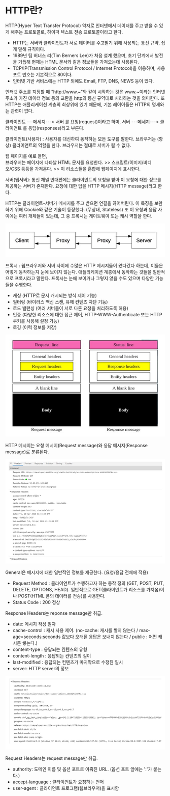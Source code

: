 # HTTP란?

HTTP(Hyper Text Transfer Protocol) 약자로 인터넷에서 데이터를 주고 받을 수 있게 해주는 프로토콜로, 하이퍼 텍스트 전송 프로토콜이라고 한다.

- HTTP는 서버와 클라이언트가 서로 데이터를 주고받기 위해 사용되는 통신 규약, 쉽게 말해 규칙이다.
- 1989년 팀 버너스 리(Tim Berners Lee)가 처음 설계 했으며, 초기 단계에서 발전을 거듭해 현재는 HTML 문서와 같은 정보들을 가져오는데 사용된다.
- TCP/IP(Transmission Control Protocol / Internet Protocol)을 이용하며, 사용 포트 번호는 기본적으로 80이다.
- 인터넷 기반 서비스에는 HTTP 외에도 Email, FTP, DNS, NEWS 등이 있다.

인터넷 주소를 지정할 때 "http://www.~"와 같이 시작하는 것은 www.~이라는 인터넷 주소가 가진 데이터 정보 등의 교환을 http의 통신 규약대로 처리하는 것을 의미한다. 또 HTTP는 애플리케이션 계층의 최상위에 있기 때문에, 기본 레이어들은 HTTP의 명세와는 관련이 없다.

클라이언트 ---메세지---> 서버 를 요청(request)이라고 하며,
서버 ---메세지---> 클라이언트 를 응답(responses)라고 부른다.

클라이언트(사용자) : 사용자를 대신하여 동작하는 모든 도구를 말한다. 브라우저는 (항상) 클라이언트의 역할을 한다. 브라우저는 절대로 서버가 될 수 없다.

웹 페이지를 예로 들면, <br>
브라우저는 페이지에 나타날 HTML 문서를 요청한다. >> 스크립트/이미지/비디오/CSS 등등을 가져온다. >> 이 리소스들을 혼합해 웹페이지에 표시한다.

서버(웹서버): 통신 채널 반대편에는 클라이언트의 요청을 받아 이 요청에 대한 정보를 제공하는 서버가 존재한다. 요청에 대한 답을 HTTP 메시지(HTTP message)라고 한다.

HTTP는 클라이언트-서버가 메시지를 주고 받으면 연결을 끊어버린다. 이 특징을 보완하기 위해 Cookie와 같은 기술이 등장했다. (무상태, Stateless)
또 이 요청과 응답 사이에는 여러 개체들이 있는데, 그 중 프록시는 게이트웨이 또는 캐시 역할을 한다.

<p align="center">
  <img src="../images/프록시.JPG">
</p>

프록시 : 웹브라우저와 서버 사이에 수많은 HTTP 메시지들이 왔다갔다 하는데, 이들은 어떻게 동작하는지 눈에 보이지 않는다. 애플리케이션 계층에서 동작하는 것들을 일반적으로 프록시라고 말한다. 프록시는 눈에 보이거나 그렇지 않을 수도 있으며 다양한 기능들을 수행한다.

- 캐싱 (HTTP로 문서 캐시되는 방식 제어 기능)
- 필터링 (바이러스 백신 스캔, 유해 컨텐츠 차단 기능)
- 로드 밸런싱 (여러 서버들이 서로 다른 요청을 처리하도록 허용)
- 인증 (다양한 리소스에 대한 접근 제어, HTTP-WWW-Authenticate 또는 HTTP 쿠키를 사용해 설정 가능)
- 로깅 (이력 정보를 저장)

<p align="center">
  <img src="../images/바디.JPG">
</p>

HTTP 메시지는 요청 메시지(Request message)와 응답 메시지(Response message)로 분류된다.

<p align="center">
  <img src="../images/정보.JPG">
</p>

General은 메시지에 대한 일반적인 정보를 제공한다. (요청/응답 전체에 적용)

- Request Method : 클라이언트가 수행하고자 하는 동작 정의 (GET, POST, PUT, DELETE, OPTIONS, HEAD). 일반적으로 GET(클라이언트가 리소스를 가져옴)이나 POST(HTML 폼의 데이터를 전송)를 사용한다.
- Status Code : 200 정상

Response Headers는 reponse message만 취급.

- date: 메시지 작성 일자
- cache-control : 캐시 사용 제어. (no-cache: 캐시를 쌓지 않는다 / max-age=seconds:seconds 값보다 오래된 응답은 보내지 않는다 / public : 어떤 캐시든 쌓는다.)
- content-type : 응답되는 컨텐츠의 유형
- content-length : 응답되는 컨텐츠의 길이
- last-modified : 응답되는 컨텐츠가 마지막으로 수정된 일시
- server: HTTP server의 정보

<p align="center">
  <img src="../images/정보2.JPG">
</p>

Request Headers는 request message만 취급.

- authority: 도메인 이름 및 옵션 포트로 이뤄진 URL. (옵션 포트 앞에는 ':'가 붙는다.)
- accept-language : 클라이언트가 요청하는 언어
- user-agent : 클라이언트 프로그램(웹브라우저)을 표시함
